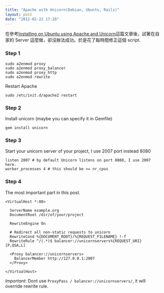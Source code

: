 ```yaml
---
title: "Apache with Unicorn(Debian, Ubuntu, Rails)"
layout: post
date: "2012-02-22 17:20"
---
```


在參考[Installing on Ubuntu using Apache and Unicorn](https://github.com/teambox/teambox/wiki/Installing-on-Ubuntu-using-Apache-and-Unicorn)這篇文章後，試著在自家的 Server 這麼做，卻沒辦法成功。於是花了點時間修正這個 script.

### Step 1

    sudo a2enmod proxy
    sudo a2enmod proxy_balancer
    sudo a2enmod proxy_http
    sudo a2enmod rewrite

Restart Apache

    sudo /etc/init.d/apache2 restart

### Step 2

Install unicorn (maybe you can specify it in Gemfile)

    gem install unicorn

### Step 3

Start your unicorn server of your project, I use 2007 port instead 8080

    listen 2007 # by default Unicorn listens on port 8080, I use 2007 here.
    worker_processes 4 # this should be >= nr_cpus

### Step 4

The most important part in this post. 

    <VirtualHost *:80>

      ServerName example.org
      DocumentRoot /dir/of/your/project

      RewriteEngine On

      # Redirect all non-static requests to unicorn
      RewriteCond %{DOCUMENT_ROOT}/%{REQUEST_FILENAME} !-f
      RewriteRule ^/(.*)$ balancer://unicornservers%{REQUEST_URI} [P,QSA,L]

      <Proxy balancer://unicornservers>
        BalancerMember http://127.0.0.1:2007
      </Proxy>

    </VirtualHost>

_Important_: Dont use `ProxyPass / balancer://unicornservers/`, it will override rewrite rule.
